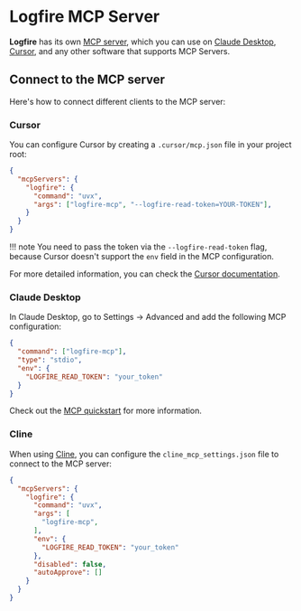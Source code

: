 # Logfire MCP Server

**Logfire** has its own [MCP server](https://modelcontextprotocol.io/introduction), which
you can use on [Claude Desktop](https://www.anthropic.com/news/claude-desktop),
[Cursor](https://www.cursor.com/), and any other software that supports MCP Servers.

## Connect to the MCP server

Here's how to connect different clients to the MCP server:

### Cursor

You can configure Cursor by creating a `.cursor/mcp.json` file in your project root:

```json
{
  "mcpServers": {
    "logfire": {
      "command": "uvx",
      "args": ["logfire-mcp", "--logfire-read-token=YOUR-TOKEN"],
    }
  }
}
```

!!! note
    You need to pass the token via the `--logfire-read-token` flag, because Cursor doesn't
    support the `env` field in the MCP configuration.

For more detailed information, you can check the
[Cursor documentation](https://docs.cursor.com/context/model-context-protocol).

### Claude Desktop

In Claude Desktop, go to Settings → Advanced and add the following MCP configuration:
```json
{
  "command": ["logfire-mcp"],
  "type": "stdio",
  "env": {
    "LOGFIRE_READ_TOKEN": "your_token"
  }
}
```

Check out the [MCP quickstart](https://modelcontextprotocol.io/quickstart/user)
for more information.

### Cline

When using [Cline](https://docs.cline.bot/), you can configure the
`cline_mcp_settings.json` file to connect to the MCP server:

```json
{
  "mcpServers": {
    "logfire": {
      "command": "uvx",
      "args": [
        "logfire-mcp",
      ],
      "env": {
        "LOGFIRE_READ_TOKEN": "your_token"
      },
      "disabled": false,
      "autoApprove": []
    }
  }
}
```
